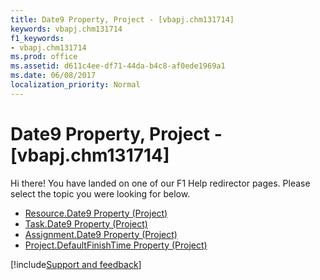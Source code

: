 ```yaml
---
title: Date9 Property, Project - [vbapj.chm131714]
keywords: vbapj.chm131714
f1_keywords:
- vbapj.chm131714
ms.prod: office
ms.assetid: d611c4ee-df71-44da-b4c8-af0ede1969a1
ms.date: 06/08/2017
localization_priority: Normal
---
```



# Date9 Property, Project - [vbapj.chm131714]

Hi there! You have landed on one of our F1 Help redirector pages. Please select the topic you were looking for below.

- [Resource.Date9 Property (Project)](https://msdn.microsoft.com/library/b6927a45-0eee-6704-0448-5b7db405472e%28Office.15%29.aspx)
- [Task.Date9 Property (Project)](https://msdn.microsoft.com/library/f44e530e-6534-b317-6b07-864a415b964b%28Office.15%29.aspx)
- [Assignment.Date9 Property (Project)](https://msdn.microsoft.com/library/a53e08a9-cd7e-2652-60d8-b1adc90e926c%28Office.15%29.aspx)
- [Project.DefaultFinishTime Property (Project)](https://msdn.microsoft.com/library/25c6bcc1-6543-b4b4-780b-d924189054de%28Office.15%29.aspx)

[!include[Support and feedback](~/includes/feedback-boilerplate.md)]